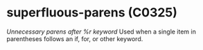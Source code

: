 # superfluous-parens (C0325)
*Unnecessary parens after %r keyword* Used when a single item in
parentheses follows an if, for, or other keyword.
